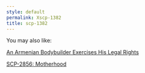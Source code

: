 ```yaml
---
style: default
permalink: Xscp-1382
title: scp-1382
---
```

You may also like:

[An Armenian Bodybuilder Exercises His Legal Rights](http://scp-wiki.net/an-armenian-bodybuilder-exercises-his-legal-rights)

[SCP-2856: Motherhood](http://scp-wiki.net/scp-2856)
